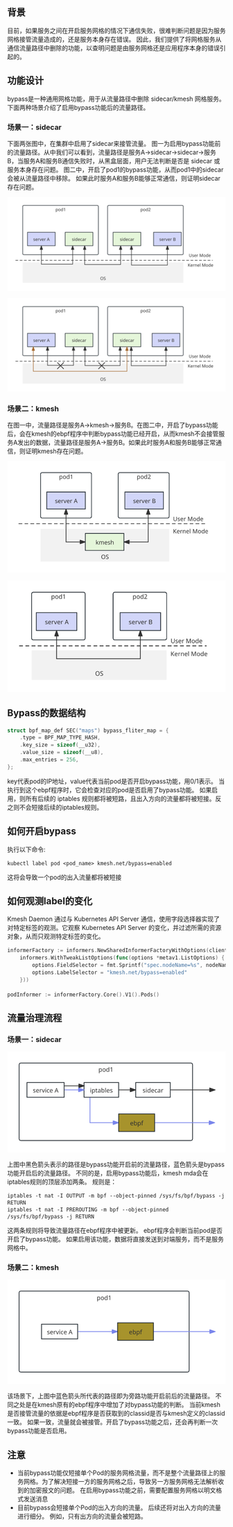 ## 背景

目前，如果服务之间在开启服务网格的情况下通信失败，很难判断问题是因为服务网格接管流量造成的，还是服务本身存在错误。 因此，我们提供了将网格服务从通信流量路径中删除的功能，以查明问题是由服务网格还是应用程序本身的错误引起的。

## 功能设计

bypass是一种通用网格功能，用于从流量路径中删除 sidecar/kmesh 网格服务。 下面两种场景介绍了启用bypass功能后的流量路径。

### 场景一：sidecar

下面两张图中，在集群中启用了sidecar来接管流量。 图一为启用bypass功能前的流量路径。从中我们可以看到，流量路径是服务A->sidecar->sidecar->服务B，当服务A和服务B通信失败时，从黑盒层面，用户无法判断是否是 sidecar 或服务本身存在问题。 图二中，开启了pod1的bypass功能，从而pod1中的sidecar会被从流量路径中移除。 如果此时服务A和服务B能够正常通信，则证明sidecar存在问题。

![alt text](pics/sidecar_pre_bypass.svg)

![alt text](pics/sidecar_bypass.svg)

### 场景二：kmesh

在图一中，流量路径是服务A->kmesh->服务B。在图二中，开启了bypass功能后，会在kmesh的ebpf程序中判断bypass功能已经开启，从而kmesh不会接管服务A发出的数据，流量路径是服务A->服务B。如果此时服务A和服务B能够正常通信，则证明kmesh存在问题。

![alt text](pics/kmesh_pre_bypass.svg)

![alt text](pics/kmesh_bypass.svg)

## Bypass的数据结构

```c
struct bpf_map_def SEC("maps") bypass_fliter_map = {
    .type = BPF_MAP_TYPE_HASH,
    .key_size = sizeof(__u32),
    .value_size = sizeof(__u8),
    .max_entries = 256,
};
```

key代表pod的IP地址，value代表当前pod是否开启bypass功能，用0/1表示。 当执行到这个ebpf程序时，它会检查对应的pod是否启用了bypass功能。 如果启用，则所有后续的 iptables 规则都将被短路，且出入方向的流量都将被短接。反之则不会短接后续的iptables规则。

## 如何开启bypass

执行以下命令:

```shell
kubectl label pod <pod_name> kmesh.net/bypass=enabled
```

这将会导致一个pod的出入流量都将被短接

## 如何观测label的变化

Kmesh Daemon 通过与 Kubernetes API Server 通信，使用字段选择器实现了对特定标签的观测。它观察 Kubernetes API Server 的变化，并过滤所需的资源对象，从而只观测特定标签的变化。

```go
informerFactory := informers.NewSharedInformerFactoryWithOptions(client, 0,
    informers.WithTweakListOptions(func(options *metav1.ListOptions) {
        options.FieldSelector = fmt.Sprintf("spec.nodeName=%s", nodeName)
        options.LabelSelector = "kmesh.net/bypass=enabled"
    }))

podInformer := informerFactory.Core().V1().Pods()
```

## 流量治理流程

### 场景一：sidecar

![alt text](pics/sidecar_traffic_path.svg)

上图中黑色箭头表示的路径是bypass功能开启前的流量路径，蓝色箭头是bypass功能开启后的流量路径。 不同的是，启用bypass功能后，kmesh mda会在iptables规则的顶层添加两条。 规则是：

```shell
iptables -t nat -I OUTPUT -m bpf --object-pinned /sys/fs/bpf/bypass -j RETURN
iptables -t nat -I PREROUTING -m bpf --object-pinned /sys/fs/bpf/bypass -j RETURN
```

这两条规则将导致流量路径在ebpf程序中被更新。 ebpf程序会判断当前pod是否开启了bypass功能。 如果启用该功能，数据将直接发送到对端服务，而不是服务网格中。

### 场景二：kmesh

![alt text](pics/kmesh_traffic_path.svg)

该场景下，上图中蓝色箭头所代表的路径即为旁路功能开启前后的流量路径。 不同之处是在kmesh原有的ebpf程序中增加了对bypass功能的判断。 当前kmesh是否接管流量的依据是ebpf程序是否获取到的classid是否与kmesh定义的classid一致。 如果一致，流量就会被接管。开启了bypass功能之后，还会再判断一次bypass功能是否启用。

## 注意

- 当前bypass功能仅短接单个Pod的服务网格流量，而不是整个流量路径上的服务网格。为了解决短接一方的服务网格之后，导致另一方服务网格无法解析收到的加密报文的问题。 在启用bypass功能之前，需要配置服务网格以明文格式发送消息
- 目前bypass会短接单个Pod的出入方向的流量。 后续还将对出入方向的流量进行细分。 例如，只有出方向的流量会被短路。



